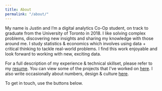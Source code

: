 ```yaml
---
title: About
permalink: "/about/"
---
```


My name is Justin and I’m a digital analytics Co-Op student, on track to graduate from the University of Toronto in 2018. I like solving complex problems, discovering new insights and sharing my knowledge with those around me. I study statistics & economics which involves using data + critical thinking to tackle real-world problems. I find this work enjoyable and look forward to working with new, exciting data.

For a full description of my experience & technical skillset, please refer to my [resume](http://www.justinsjlee.com/Resume.v3.pdf). You can view some of the projects that I've worked on [here](http://www.justinsjlee.com/projects). I also write occasionally about numbers, design & culture [here](http://www.justinsjlee.com/blog). 

To get in touch, use the buttons below.
